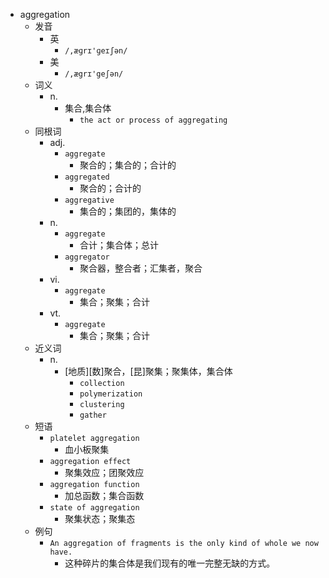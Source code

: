 - aggregation
  - 发音
    - 英
      - `/,æɡrɪ'ɡeɪʃən/`
    - 美
      - `/,ægrɪ'geʃən/`
  - 词义
    - n.
      - 集合,集合体
        - `the act or process of aggregating `
  - 同根词
    - adj.
      - `aggregate`
        - 聚合的；集合的；合计的
      - `aggregated`
        - 聚合的；合计的
      - `aggregative`
        - 集合的；集团的，集体的
    - n.
      - `aggregate`
        - 合计；集合体；总计
      - `aggregator`
        - 聚合器，整合者；汇集者，聚合
    - vi.
      - `aggregate`
        - 集合；聚集；合计
    - vt.
      - `aggregate`
        - 集合；聚集；合计
  - 近义词
    - n.
      - [地质][数]聚合，[昆]聚集；聚集体，集合体
        - `collection`
        - `polymerization`
        - `clustering`
        - `gather`
  - 短语
    - `platelet aggregation`
      - 血小板聚集 
    - `aggregation effect`
      - 聚集效应；团聚效应 
    - `aggregation function`
      - 加总函数；集合函数 
    - `state of aggregation`
      - 聚集状态；聚集态 
  - 例句
    - `An aggregation of fragments is the only kind of whole we now have.`
      - 这种碎片的集合体是我们现有的唯一完整无缺的方式。

